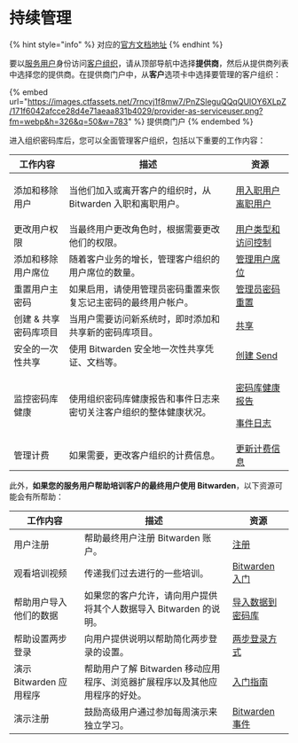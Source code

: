 # 持续管理

{% hint style="info" %}
对应的[官方文档地址](https://bitwarden.com/help/article/manage-client-orgs/)
{% endhint %}

要以[服务用户](provider-users.md#provider-user-types)身份访问[客户组织](provider-portal-overview.md#client-organizations)，请从顶部导航中选择**提供商**，然后从提供商列表中选择您的提供商。在提供商门户中，从**客户**选项卡中选择要管理的客户组织：

{% embed url="https://images.ctfassets.net/7rncvj1f8mw7/PnZSleguQQqQUlOY6XLpZ/171f6042afcce28d4e71aeaa831b4029/provider-as-serviceuser.png?fm=webp&h=326&q=50&w=783" %}
提供商门户
{% endembed %}

进入组织密码库后，您可以全面管理客户组织，包括以下重要的工作内容：

| 工作内容         | 描述                                  | 资源                                                                                                                                                                                    |
| ------------ | ----------------------------------- | ------------------------------------------------------------------------------------------------------------------------------------------------------------------------------------- |
| 添加和移除用户      | 当他们加入或离开客户的组织时，从 Bitwarden 入职和离职用户。 | <p><a href="../admin-console/user-management/user-management.md#onboard-users">用入职用户</a><br><a href="../admin-console/user-management/user-management.md#offboard-users">离职用户</a></p> |
| 更改用户权限       | 当最终用户更改角色时，根据需要更改他们的权限。             | [用户类型和访问控制](../admin-console/user-management/user-types-and-access-control.md)                                                                                                        |
| 添加和移除用户席位    | 随着客户业务的增长，管理客户组织的用户席位的数量。           | [管理用户席位](../admin-console/user-management/user-management.md#manage-user-seats)                                                                                                       |
| 重置用户主密码      | 如果启用，请使用管理员密码重置来恢复忘记主密码的最终用户帐户。     | [管理员密码重置](../admin-console/user-management/admin-password-reset.md)                                                                                                                   |
| 创建 & 共享密码库项目 | 当用户需要访问新系统时，即时添加和共享新的密码库项目。         | [共享](../password-manager/vault-basics/sharing.md)                                                                                                                                     |
| 安全的一次性共享     | 使用 Bitwarden 安全地一次性共享凭证、文档等。        | [创建 Send](../password-manager/bitwarden-send/create-a-send.md)                                                                                                                        |
| 监控密码库健康      | 使用组织密码库健康报告和事件日志来密切关注客户组织的整体健康状况。   | <p><a href="../password-manager/vault-administration/vault-health-reports.md">密码库健康报告</a></p><p><a href="../admin-console/organization-basics/event-logs.md">事件日志</a></p>             |
| 管理计费         | 如果需要，更改客户组织的计费信息。                   | [更新计费信息](../my-account/plans-and-pricing/update-your-billing-information.md)                                                                                                          |

此外，**如果您的服务用户帮助培训客户的最终用户使用 Bitwarden**，以下资源可能会有所帮助：

| 工作内容              | 描述                                          | 资源                                                                             |
| ----------------- | ------------------------------------------- | ------------------------------------------------------------------------------ |
| 用户注册              | 帮助最终用户注册 Bitwarden 账户。                      | [注册](https://vault.bitwarden.com/#/register)                                   |
| 观看培训视频            | 传递我们过去进行的一些培训。                              | [Bitwarden 入门](https://bitwarden.com/getting-started)                          |
| 帮助用户导入他们的数据       | 如果您的客户允许，请向用户提供将其个人数据导入 Bitwarden 的说明。      | [导入数据到密码库](../password-manager/import-and-export/import-data-to-your-vault.md) |
| 帮助设置两步登录          | 向用户提供说明以帮助简化两步登录的设置。                        | [两步登录方式](../my-account/two-step-login/two-step-login-methods.md)               |
| 演示 Bitwarden 应用程序 | 帮助用户了解 Bitwarden 移动应用程序、浏览器扩展程序以及其他应用程序的好处。 | [入门指南](../password-manager/getting-started/)                                   |
| 演示注册              | 鼓励高级用户通过参加每周演示来独立学习。                        | [Bitwarden 事件](https://www.crowdcast.io/bitwarden)                             |
